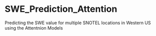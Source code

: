 # SWE_Prediction_Attention
Predicting the SWE value for multiple SNOTEL locations in Western US using the Attentnion Models
